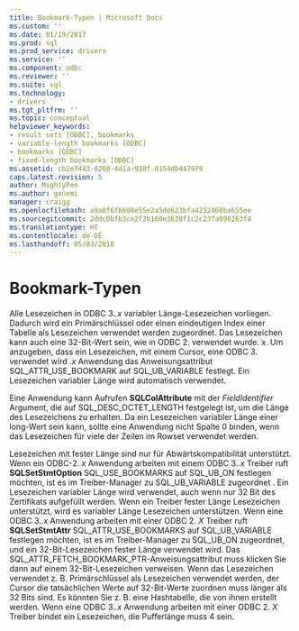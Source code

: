 ```yaml
---
title: Bookmark-Typen | Microsoft Docs
ms.custom: ''
ms.date: 01/19/2017
ms.prod: sql
ms.prod_service: drivers
ms.service: ''
ms.component: odbc
ms.reviewer: ''
ms.suite: sql
ms.technology:
- drivers
ms.tgt_pltfrm: ''
ms.topic: conceptual
helpviewer_keywords:
- result sets [ODBC], bookmarks
- variable-length bookmarks [ODBC]
- bookmarks [ODBC]
- fixed-length bookmarks [ODBC]
ms.assetid: cb2e7443-0260-4d1a-930f-0154db447979
caps.latest.revision: 5
author: MightyPen
ms.author: genemi
manager: craigg
ms.openlocfilehash: a9a8f6fb698e55e2a5de623bfa4252468ba655ee
ms.sourcegitcommit: 2ddc0bfb3ce2f2b160e3638f1c2c237a898263f4
ms.translationtype: HT
ms.contentlocale: de-DE
ms.lasthandoff: 05/03/2018
---
```

# <a name="bookmark-types"></a>Bookmark-Typen
Alle Lesezeichen in ODBC 3.*.x* variabler Länge-Lesezeichen vorliegen. Dadurch wird ein Primärschlüssel oder einen eindeutigen Index einer Tabelle als Lesezeichen verwendet werden zugeordnet. Das Lesezeichen kann auch eine 32-Bit-Wert sein, wie in ODBC 2. verwendet wurde. *x*. Um anzugeben, dass ein Lesezeichen, mit einem Cursor, eine ODBC 3. verwendet wird *.x* Anwendung das Anweisungsattribut SQL_ATTR_USE_BOOKMARK auf SQL_UB_VARIABLE festlegt. Ein Lesezeichen variabler Länge wird automatisch verwendet.  
  
 Eine Anwendung kann Aufrufen **SQLColAttribute** mit der *FieldIdentifier* Argument, die auf SQL_DESC_OCTET_LENGTH festgelegt ist, um die Länge des Lesezeichens zu erhalten. Da ein Lesezeichen variabler Länge einer long-Wert sein kann, sollte eine Anwendung nicht Spalte 0 binden, wenn das Lesezeichen für viele der Zeilen im Rowset verwendet werden.  
  
 Lesezeichen mit fester Länge sind nur für Abwärtskompatibilität unterstützt. Wenn ein ODBC-2. *x* Anwendung arbeiten mit einem ODBC 3.*.x* Treiber ruft **SQLSetStmtOption** SQL_USE_BOOKMARKS auf SQL_UB_ON festlegen möchten, ist es im Treiber-Manager zu SQL_UB_VARIABLE zugeordnet . Ein Lesezeichen variabler Länge wird verwendet, auch wenn nur 32 Bit des Zertifikats aufgefüllt werden. Wenn ein Treiber fester Länge Lesezeichen unterstützt, wird es variabler Länge Lesezeichen unterstützen. Wenn eine ODBC 3.*.x* Anwendung arbeiten mit einer ODBC 2. *X* Treiber ruft **SQLSetStmtAttr** SQL_ATTR_USE_BOOKMARKS auf SQL_UB_VARIABLE festlegen möchten, ist es im Treiber-Manager zu SQL_UB_ON zugeordnet, und ein 32-Bit-Lesezeichen fester Länge verwendet wird. Das SQL_ATTR_FETCH_BOOKMARK_PTR-Anweisungsattribut muss klicken Sie dann auf einem 32-Bit-Lesezeichen verweisen. Wenn das Lesezeichen verwendet z. B. Primärschlüssel als Lesezeichen verwendet werden, der Cursor die tatsächlichen Werte auf 32-Bit-Werte zuordnen muss länger als 32 Bits sind. Es könnten Sie z. B. eine Hashtabelle, die von ihnen erstellt werden. Wenn eine ODBC 3.*.x* Anwendung arbeiten mit einer ODBC 2. *X* Treiber bindet ein Lesezeichen, die Pufferlänge muss 4 sein.
